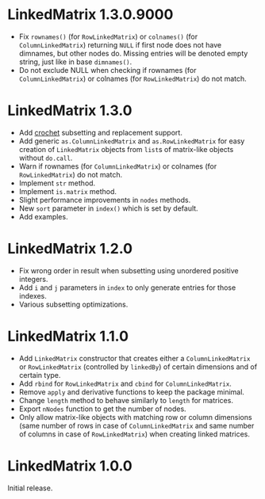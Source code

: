 # LinkedMatrix 1.3.0.9000

* Fix `rownames()` (for `RowLinkedMatrix`) or `colnames()` (for
  `ColumnLinkedMatrix`) returning `NULL` if first node does not have dimnames,
  but other nodes do. Missing entries will be denoted empty string, just like in
  base `dimnames()`.
* Do not exclude NULL when checking if rownames (for `ColumnLinkedMatrix`) or
  colnames (for `RowLinkedMatrix`) do not match.


# LinkedMatrix 1.3.0

* Add [crochet](https://cran.r-project.org/package=crochet) subsetting and
  replacement support.
* Add generic `as.ColumnLinkedMatrix` and `as.RowLinkedMatrix` for easy
  creation of `LinkedMatrix` objects from `list`s of matrix-like objects
  without `do.call`.
* Warn if rownames (for `ColumnLinkedMatrix`) or colnames (for
  `RowLinkedMatrix`) do not match.
* Implement `str` method.
* Implement `is.matrix` method.
* Slight performance improvements in `nodes` methods.
* New `sort` parameter in `index()` which is set by default.
* Add examples.

# LinkedMatrix 1.2.0

* Fix wrong order in result when subsetting using unordered positive integers.
* Add `i` and `j` parameters in `index` to only generate entries for those
  indexes.
* Various subsetting optimizations.

# LinkedMatrix 1.1.0

* Add `LinkedMatrix` constructor that creates either a `ColumnLinkedMatrix` or
  `RowLinkedMatrix` (controlled by `linkedBy`) of certain dimensions and of
  certain type.
* Add `rbind` for `RowLinkedMatrix` and `cbind` for `ColumnLinkedMatrix`.
* Remove `apply` and derivative functions to keep the package minimal.
* Change `length` method to behave similarly to `length` for matrices.
* Export `nNodes` function to get the number of nodes.
* Only allow matrix-like objects with matching row or column dimensions (same
  number of rows in case of `ColumnLinkedMatrix` and same number of columns in
  case of `RowLinkedMatrix`) when creating linked matrices.

# LinkedMatrix 1.0.0

Initial release.
